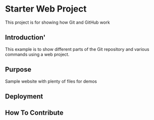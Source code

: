 # Starter Web Project

This project is for showing how Git and GitHub work

## Introduction'

This example is to show different parts of the Git repository and various commands using a web project.

## Purpose

Sample website with plenty of files for demos

## Deployment

## How To Contribute